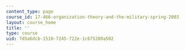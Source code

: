 ```yaml
---
content_type: page
course_id: 17-466-organization-theory-and-the-military-spring-2003
layout: course_home
title: ''
type: course
uid: 7d5a6dcb-1510-7245-722e-1c675280a502
---
```

